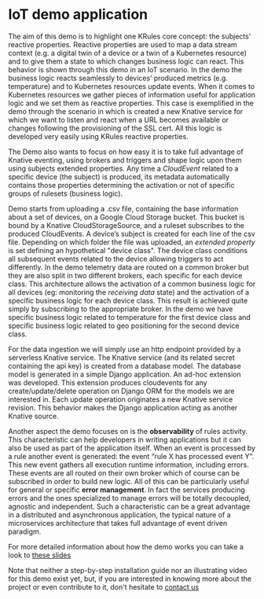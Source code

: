 # IoT demo application

The aim of this demo is to highlight one KRules core concept: the subjects' reactive properties. 
Reactive properties are used to map a data stream context (e.g. a digital twin of a device or a twin of a 
Kubernetes resource) and to give them a state to which changes business logic can react. This behavior 
is shown through this demo in an IoT scenario. In the demo the business logic reacts seamlessly to devices’ 
produced metrics (e.g. temperature) and to Kubernetes resources update events. When it comes to Kubernetes 
resources we gather pieces of information useful for application logic and we set them as reactive 
properties. This case is exemplified in the demo through the scenario in which is created a new Knative 
service for which we want to listen and react when a URL becomes available or changes following the 
provisioning of the SSL cert. All this logic is developed very easily using KRules reactive properties.

The Demo also wants to focus on how easy it is to take full advantage of Knative eventing, using brokers 
and triggers and shape logic upon them using subjects extended properties. Any time a _CloudEvent_ related 
to a specific device (the subject) is produced, its metadata automatically contains those properties 
determining the activation or not of specific groups of rulesets (business logic).

Demo starts from uploading a .csv file, containing the base information about a set of devices, on a 
Google Cloud Storage bucket. This bucket is bound by a Knative CloudStorageSource, and a ruleset subscribes 
to the produced CloudEvents. A device’s subject is created for each line of the csv file. Depending on which 
folder the file was uploaded, an _extended property_ is set defining an hypothetical "device class". 
The device class conditions all subsequent events related to the device allowing triggers to act differently. 
In the demo telemetry data are routed on a common broker but they are also split in two different brokers, 
each specific for each device class. This architecture allows the activation of a common business logic 
for all devices (eg: monitoring the _receiving data_ state) and the activation of a specific business logic 
for each device class. This result is achieved quite simply by subscribing to the appropriate broker. 
In the demo we have specific business logic related to temperature for the first device class and specific 
business logic related to geo positioning for the second device class.

For the data ingestion we will simply use an http endpoint provided by a serverless Knative service. 
The Knative service (and its related secret containing the api key) is created from a database model. 
The database model is generated in a simple Django application. An ad-hoc extension was developed. 
This extension produces cloudevents for any create/update/delete operation on Django ORM for the models 
we are interested in. Each update operation originates a new Knative service revision. 
This behavior makes the Django application acting as another Knative source.

Another aspect the demo focuses on is the **observability** of rules activity. 
This characteristic can help developers in writing applications but it can also be used as part of the 
application itself. When an event is processed by a rule another event is generated: the event 
“rule X has processed event Y”. This new event gathers all execution runtime information, including errors. 
These events are all routed on their own broker which of course can be subscribed in order to build new logic. 
All of this can be particularly useful for general or specific **error management**. 
In fact the services producing errors and the ones specialized to manage errors will be totally decoupled, 
agnostic and independent. Such a characteristic can be a great advantage in a distributed and asynchronous 
application, the typical nature of a microservices architecture that takes full advantage of event driven 
paradigm.

For more detailed information about how the demo works you can take a look to [these slides](https://github.com/airspot-dev/iot-demo/blob/master/Diagrams.pdf)

Note that neither a step-by-step installation guide nor an illustrating video for this demo exist yet, but, 
if you are interested in knowing more about the project or even contribute to it, don't hesitate 
to [contact us](mailto:info@airspot.tech)